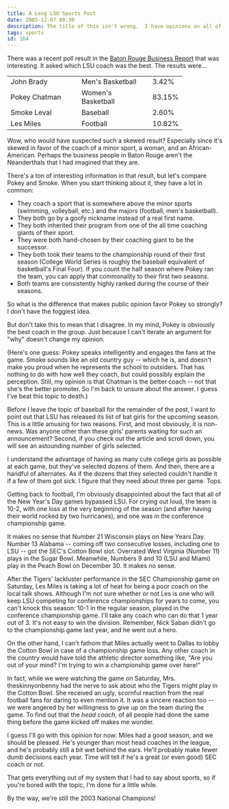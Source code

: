 ```yaml
---
title: A Long LSU Sports Post
date: 2005-12-07 08:30
description: The title of this isn't wrong.  I have opinions on all of the major sport coaches at LSU.
tags: sports
id: 164
---
```

There was a recent poll result in the <a href="http://www.businessreport.com" target="_blank">Baton Rouge Business Report</a> that was interesting.  It asked which LSU coach was the best.  The results were...

<table cellpading="15"><tr><td width=150>John Brady</td><td width=150>Men's Basketball</td><td>3.42%</td></tr><tr><td>Pokey Chatman</td><td>Women's Basketball</td><td>83.15%</td></tr><tr><td>Smoke Leval</td><td>Baseball</td><td>2.60%</td></tr><tr><td>Les Miles</td><td>Football</td><td>10.82%</td></tr></table>


Wow, who would have suspected such a skewed result?  Especially since it's skewed in favor of the coach of a minor sport, a woman, and an African-American.  Perhaps the business people in Baton Rouge aren't the Neanderthals that I had imagined that they are.

There's a ton of interesting information in that result, but let's compare Pokey and Smoke.  When you start thinking about it, they have a lot in common:

<ul><li>They coach a sport that is somewhere above the minor sports (swimming, volleyball, etc.) and the majors (football, men's basketball).

</li><li>They both go by a goofy nickname instead of a real first name.

</li><li>They both inherited their program from one of the all time coaching giants of their sport.

</li><li>They were both hand-chosen by their coaching giant to be the successor.

</li><li>They both took their teams to the championship round of their first season (College World Series is roughly the baseball equivalent of basketball's Final Four).  If you count the half season where Pokey ran the team, you can apply that commonality to their first two seasons.

</li><li>Both teams are consistently highly ranked during the course of their seasons.</li></ul>

So what is the difference that makes public opinion favor Pokey so strongly?  I don't have the foggiest idea.

But don't take this to mean that I disagree.  In my mind, Pokey is obviously the best coach in the group.  Just because I can't iterate an argument for "why" doesn't change my opinion.  

(Here's one guess:  Pokey speaks intelligently and engages the fans at the game.  Smoke sounds like an old country guy -- which he is, and doesn't make you proud when he represents the school to outsiders.  That has nothing to do with how well they coach, but could possibly explain the perception.  Still, my opinion is that Chatman is the better coach -- not that she's the better promoter.  So I'm back to unsure about the answer.  I guess I've beat this topic to death.)

Before I leave the topic of baseball for the remainder of the post, I want to point out that LSU has released its list of bat girls for the upcoming season.  This is a little amusing for two reasons.  First, and most obviously, it is non-news.  Was anyone other than these girls' parents waiting for such an announcement?  Second, if you check out the article and scroll down, you will see an astounding number of girls selected. 
 
I understand the advantage of having as many cute college girls as possible at each game, but they've selected dozens of them.  And then, there are a handful of alternates.  As if the dozens that they selected couldn't handle it if a few of them got sick.  I figure that they need about three per game.  Tops.

Getting back to football, I'm obviously disappointed about the fact that all of the New Year's Day games bypassed LSU.  For crying out loud, the team is 10-2, with one loss at the very beginning of the season (and after having their world rocked by two hurricanes), and one was in the conference championship game.

It makes no sense that Number 21 Wisconsin plays on New Years Day.  Number 13 Alabama -- coming off two consecutive losses, including one to LSU -- got the SEC's Cotton Bowl slot.  Overrated West Virginia (Number 11) plays in the Sugar Bowl.  Meanwhile, Numbers 9 and 10 (LSU and Miami) play in the Peach Bowl on December 30.  It makes no sense.

After the Tigers' lackluster performance in the SEC Championship game on Saturday, Les Miles is taking a lot of heat for being a poor coach on the local talk shows.  Although I'm not sure whether or not Les is one who will keep LSU competing for conference championships for years to come, you can't knock this season:  10-1 in the regular season, played in the conference championship game.  I'll take any coach who can do that 1 year out of 3.  It's not easy to win the division.  Remember, Nick Saban didn't go to the championship game last year, and he went out a hero.

On the other hand, I can't fathom that Miles actually went to Dallas to lobby the Cotton Bowl in case of a championship game loss.  Any other coach in the country would have told the athletic director something like, "Are you out of your mind?  I'm trying to win a championship game over here!"

In fact, while we were watching the game on Saturday, Mrs. theskinnyonbenny had the nerve to ask about who the Tigers might play in the Cotton Bowl.  She received an ugly, scornful reaction from the real football fans for daring to even mention it.  It was a sincere reaction too -- we were angered by her willingness to give up on the team during the game.  To find out that the <i>head coach</i>, of all people had done the same thing before the game kicked off makes me wonder.

I guess I'll go with this opinion for now:  Miles had a good season, and we should be pleased.  He's younger than most head coaches in the league, and he's probably still a bit wet behind the ears.  He'll probably make fewer dumb decisions each year.  Time will tell if he's a great (or even good) SEC coach or not.

That gets everything out of my system that I had to say about sports, so if you're bored with the topic, I'm done for a little while.

By the way, we're still the 2003 National Champions!
